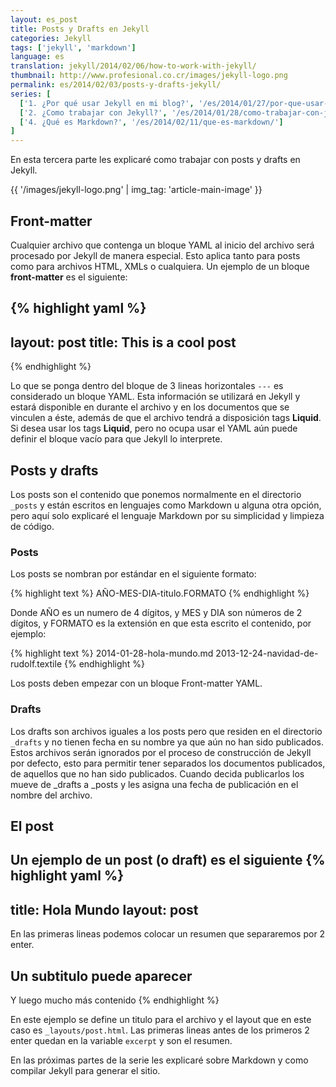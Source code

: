 ```yaml
---
layout: es_post
title: Posts y Drafts en Jekyll
categories: Jekyll
tags: ['jekyll', 'markdown']
language: es
translation: jekyll/2014/02/06/how-to-work-with-jekyll/
thumbnail: http://www.profesional.co.cr/images/jekyll-logo.png
permalink: es/2014/02/03/posts-y-drafts-jekyll/
series: [
  ['1. ¿Por qué usar Jekyll en mi blog?', '/es/2014/01/27/por-que-usar-jekyll-en-mi-blog/'],
  ['2. ¿Como trabajar con Jekyll?', '/es/2014/01/28/como-trabajar-con-jekyll/'],
  ['4. ¿Qué es Markdown?', '/es/2014/02/11/que-es-markdown/']
]
---
```

En esta tercera parte les explicaré como trabajar con posts y drafts en Jekyll.

{{ '/images/jekyll-logo.png' | img_tag: 'article-main-image' }}

## Front-matter
Cualquier archivo que contenga un bloque YAML al inicio del archivo será procesado por Jekyll de manera especial.
Esto aplica tanto para posts como para archivos HTML, XMLs o cualquiera.
Un ejemplo de un bloque __front-matter__ es el siguiente:

{% highlight yaml %}
---
layout: post
title: This is a cool post
---
{% endhighlight %}

Lo que se ponga dentro del bloque de 3 lineas horizontales `---` es considerado un bloque YAML.
Esta información se utilizará en Jekyll y estará disponible en durante el archivo y en los documentos que se vinculen a éste, además de que el archivo tendrá a disposición tags __Liquid__.
Si desea usar los tags __Liquid__, pero no ocupa usar el YAML aún puede definir el bloque vacío para que Jekyll lo interprete.

## Posts y drafts
Los posts son el contenido que ponemos normalmente en el directorio `_posts` y están escritos en lenguajes como Markdown u alguna otra opción, pero aquí solo explicaré el lenguaje Markdown por su simplicidad y limpieza de código.

### Posts
Los posts se nombran por estándar en el siguiente formato:

{% highlight text %}
AÑO-MES-DIA-titulo.FORMATO
{% endhighlight %}

Donde AÑO es un numero de 4 dígitos, y MES y DIA son números de 2 dígitos, y FORMATO es la extensión en que esta escrito el contenido, por ejemplo:

{% highlight text %}
2014-01-28-hola-mundo.md
2013-12-24-navidad-de-rudolf.textile
{% endhighlight %}

Los posts deben empezar con un bloque Front-matter YAML.

### Drafts
Los drafts son archivos iguales a los posts pero que residen en el directorio `_drafts` y no tienen fecha en su nombre ya que aún no han sido publicados.
Estos archivos serán ignorados por el proceso de construcción de Jekyll por defecto, esto para permitir tener separados los documentos publicados, de aquellos que no han sido publicados.
Cuando decida publicarlos los mueve de _drafts a _posts y les asigna una fecha de publicación en el nombre del archivo.

## El post
Un ejemplo de un post (o draft) es el siguiente
{% highlight yaml %}
---
title: Hola Mundo
layout: post
---
En las primeras lineas podemos colocar un resumen que separaremos por 2 enter.

## Un subtitulo puede aparecer
Y luego mucho más contenido
{% endhighlight %}

En este ejemplo se define un titulo para el archivo y el layout que en este caso es `_layouts/post.html`.
Las primeras lineas antes de los primeros 2 enter quedan en la variable `excerpt` y son el resumen.

En las próximas partes de la serie les explicaré sobre Markdown y como compilar Jekyll para generar el sitio.
